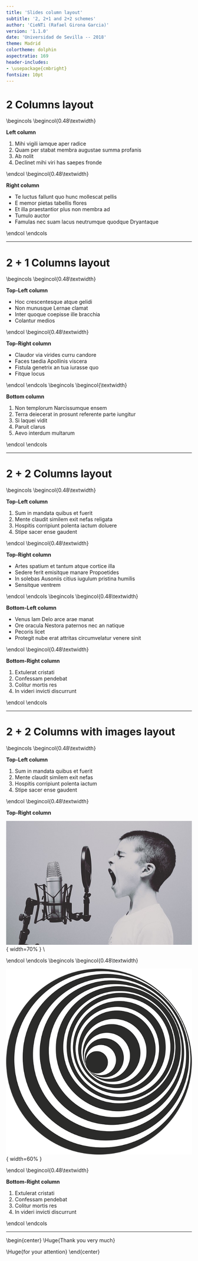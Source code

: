 ```yaml
---
title: 'Slides column layout'
subtitle: '2, 2+1 and 2+2 schemes'
author: 'CieNTi (Rafael Girona Garcia)'
version: '1.1.0'
date: 'Universidad de Sevilla -- 2018'
theme: Madrid
colortheme: dolphin
aspectratio: 169
header-includes:
- \usepackage{cmbright}
fontsize: 10pt
---
```


# 2 Columns layout

\begincols
\begincol{0.48\textwidth}

**Left column**

1. Mihi vigili iamque aper radice
2. Quam per stabat membra augustae summa profanis
3. Ab nolit
4. Declinet mihi viri has saepes fronde

\endcol
\begincol{0.48\textwidth}

**Right column**

- Te luctus fallunt quo hunc mollescat pellis
- E memor pietas tabellis flores
- Et illa praestantior plus non membra ad
- Tumulo auctor
- Famulas nec suam lacus neutrumque quodque Dryantaque

\endcol
\endcols

---

# 2 + 1 Columns layout

\begincols
\begincol{0.48\textwidth}

**Top-Left column**

- Hoc crescentesque atque gelidi
- Non munusque Lernae clamat
- Inter quoque coepisse ille bracchia
- Colantur medios

\endcol
\begincol{0.48\textwidth}

**Top-Right column**

- Claudor via virides curru candore
- Faces taedia Apollinis viscera
- Fistula genetrix an tua iurasse quo
- Fitque locus


\endcol
\endcols
\begincols
\begincol{\textwidth}

**Bottom column**

1. Non templorum Narcissumque ensem
2. Terra deiecerat in prosunt referente parte iungitur
3. Si laquei vidit
4. Paruit clarus
5. Aevo interdum multarum

\endcol
\endcols

---

# 2 + 2 Columns layout

\begincols
\begincol{0.48\textwidth}

**Top-Left column**

1. Sum in mandata quibus et fuerit
2. Mente claudit similem exit nefas religata
3. Hospitis corripiunt polenta iactum doluere
4. Stipe sacer ense gaudent

\endcol
\begincol{0.48\textwidth}

**Top-Right column**

- Artes spatium et tantum atque cortice illa
- Sedere ferit emisitque manare Propoetides
- In solebas Ausoniis citius iugulum pristina humilis
- Sensitque ventrem

\endcol
\endcols
\begincols
\begincol{0.48\textwidth}

**Bottom-Left column**

- Venus Iam Delo arce arae manat
- Ore oracula Nestora paternos nec an natique
- Pecoris licet
- Protegit nube erat attritas circumvelatur venere sinit

\endcol
\begincol{0.48\textwidth}

**Bottom-Right column**

1. Extulerat cristati
2. Confessam pendebat
3. Colitur mortis res
4. In videri invicti discurrunt

\endcol
\endcols

---

# 2 + 2 Columns with images layout

\begincols
\begincol{0.48\textwidth}

**Top-Left column**

1. Sum in mandata quibus et fuerit
2. Mente claudit similem exit nefas
3. Hospitis corripiunt polenta iactum
4. Stipe sacer ense gaudent

\endcol
\begincol{0.48\textwidth}

**Top-Right column**

![Kid](microphone-1209816_640.jpg){ width=70% } \

\endcol
\endcols
\begincols
\begincol{0.48\textwidth}

![Bottom-Left column](hole-1444578_640.png){ width=60% }

\endcol
\begincol{0.48\textwidth}

**Bottom-Right column**

1. Extulerat cristati
2. Confessam pendebat
3. Colitur mortis res
4. In videri invicti discurrunt

\endcol
\endcols

---

\begin{center}
\Huge{Thank you very much}

\Huge{for your attention}
\end{center}
